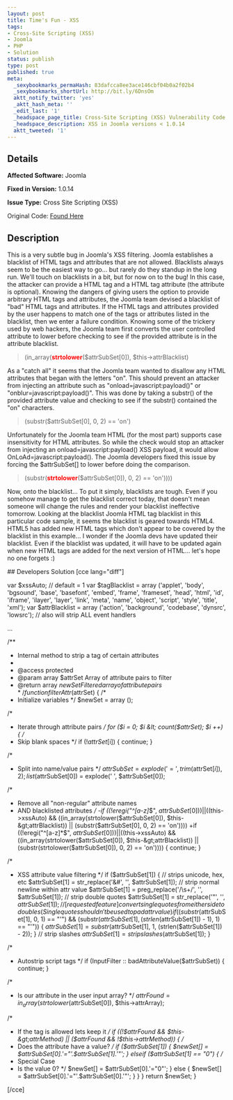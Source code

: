 ```yaml
---
layout: post
title: Time's Fun - XSS
tags:
- Cross-Site Scripting (XSS)
- Joomla
- PHP
- Solution
status: publish
type: post
published: true
meta:
  _sexybookmarks_permaHash: 83dafcca8ee3ace146cbf04b0a2f02b4
  _sexybookmarks_shortUrl: http://bit.ly/6DnsOm
  aktt_notify_twitter: 'yes'
  _aktt_hash_meta: ''
  _edit_last: '1'
  _headspace_page_title: Cross-Site Scripting (XSS) Vulnerability Code Example
  _headspace_description: XSS in Joomla versions < 1.0.14
  aktt_tweeted: '1'
---
```

## Details
__Affected Software:__ Joomla

__Fixed in Version:__  1.0.14

__Issue Type:__ Cross Site Scripting (XSS)

Original Code: <a title="Time's Fun" href="http://spotthevuln.com/2009/12/times-fun/" target="_blank">Found Here</a>
## Description
<div id="_mcePaste">
<p id="_mcePaste">This is a very subtle bug in Joomla's XSS filtering. Joomla establishes a blacklist of HTML tags and attributes that are not allowed. Blacklists always seem to be the easiest way to go... but rarely do they standup in the long run. We'll touch on blacklists in a bit, but for now on to the bug!  In this case, the attacker can provide a HTML tag and a HTML tag attribute (the attribute is optional). Knowing the dangers of giving users the option to provide arbitrary HTML tags and attributes, the Joomla team devised a blacklist of "bad" HTML tags and attributes. If the HTML tags and attributes provided by the user happens to match one of the tags or attributes listed in the blacklist, then we enter a failure condition. Knowing some of the trickery used by  web hackers, the Joomla team first converts the user controlled attribute to lower before checking to see if the provided attribute is in the attribute blacklist.</p>

<blockquote>
<div id="_mcePaste">(in_array(<strong><span style="color: #ff0000;">strtolower</span></strong>($attrSubSet[0]), $this-&gt;attrBlacklist)</div></blockquote>
<p id="_mcePaste">As a "catch all" it seems that the Joomla team wanted to disallow any HTML attributes that began with the letters "on". This should prevent an attacker from injecting an attribute such as "onload=javascript:payload()" or "onblur=javascript:payload()". This was done by taking a substr() of the provided attribute value and checking to see if the substr() contained the "on" characters.</p>

<blockquote>
<div>(substr($attrSubSet[0], 0, 2) == 'on')</div></blockquote>
<p id="_mcePaste">Unfortunately for the Joomla team HTML (for the most part) supports case insensitivity for HTML attributes. So while the check would stop an attacker from injecting an onload=javascript:payload() XSS payload, it would allow OnLoAd=javascript:payload(). The Joomla developers fixed this issue by forcing the $attrSubSet[] to lower before doing the comparison.</p>

<blockquote>
<div>(substr(<span style="color: #ff0000;"><strong>strtolower</strong></span>($attrSubSet[0]), 0, 2) == 'on'))))</div></blockquote>
<p id="_mcePaste">Now, onto the blacklist... To put it simply, blacklists are tough. Even if you somehow manage to get the blacklist correct today, that doesn't mean someone will change the rules and render your blacklist ineffective tomorrow. Looking at the blacklist Joomla HTML tag blacklist in this particular code sample, it seems the blacklist is geared towards HTML4. HTML5 has added new HTML tags which don't appear to be covered by the blacklist in this example... I wonder if the Joomla devs have updated their blacklist. Even if the blacklist was updated, it will have to be updated again when new HTML tags are added for the next version of HTML... let's hope no one forgets :)</p>

</div>
## Developers Solution
[cce lang="diff"]

var $xssAuto; // default = 1
var $tagBlacklist = array ('applet', 'body', 'bgsound', 'base', 'basefont', 'embed', 'frame', 'frameset', 'head', 'html', 'id', 'iframe', 'ilayer', 'layer', 'link', 'meta', 'name', 'object', 'script', 'style', 'title', 'xml');
var $attrBlacklist = array ('action', 'background', 'codebase', 'dynsrc', 'lowsrc'); // also will strip ALL event handlers

...

/**
* Internal method to strip a tag of certain attributes
*
* @access    protected
* @param    array    $attrSet    Array of attribute pairs to filter
* @return    array    $newSet        Filtered array of attribute pairs
*/
function filterAttr($attrSet)
{
/*
* Initialize variables
*/
$newSet = array ();

/*
* Iterate through attribute pairs
*/
for ($i = 0; $i &lt; count($attrSet); $i ++)
{
/*
* Skip blank spaces
*/
if (!$attrSet[$i])
{
continue;
}

/*
* Split into name/value pairs
*/
$attrSubSet = explode('=', trim($attrSet[$i]), 2);
list ($attrSubSet[0]) = explode(' ', $attrSubSet[0]);

/*
* Remove all "non-regular" attribute names
* AND blacklisted attributes
*/
-if ((!eregi("^[a-z]*$", $attrSubSet[0])) || (($this-&gt;xssAuto) &amp;&amp; ((in_array(strtolower($attrSubSet[0]), $this-&gt;attrBlacklist)) || (substr($attrSubSet[0], 0, 2) == 'on'))))
+if ((!eregi("^[a-z]*$", $attrSubSet[0])) || (($this-&gt;xssAuto) &amp;&amp; ((in_array(strtolower($attrSubSet[0]), $this-&gt;attrBlacklist)) || (substr(strtolower($attrSubSet[0]), 0, 2) == 'on'))))
{
continue;
}

/*
* XSS attribute value filtering
*/
if ($attrSubSet[1])
{
// strips unicode, hex, etc
$attrSubSet[1] = str_replace('&amp;#', '', $attrSubSet[1]);
// strip normal newline within attr value
$attrSubSet[1] = preg_replace('/\s+/', '', $attrSubSet[1]);
// strip double quotes
$attrSubSet[1] = str_replace('"', '', $attrSubSet[1]);
// [requested feature] convert single quotes from either side to doubles (Single quotes shouldn't be used to pad attr value)
if ((substr($attrSubSet[1], 0, 1) == "'") &amp;&amp; (substr($attrSubSet[1], (strlen($attrSubSet[1]) - 1), 1) == "'"))
{
$attrSubSet[1] = substr($attrSubSet[1], 1, (strlen($attrSubSet[1]) - 2));
}
// strip slashes
$attrSubSet[1] = stripslashes($attrSubSet[1]);
}

/*
* Autostrip script tags
*/
if (InputFilter :: badAttributeValue($attrSubSet))
{
continue;
}

/*
* Is our attribute in the user input array?
*/
$attrFound = in_array(strtolower($attrSubSet[0]), $this-&gt;attrArray);

/*
* If the tag is allowed lets keep it
*/
if ((!$attrFound &amp;&amp; $this-&gt;attrMethod) || ($attrFound &amp;&amp; !$this-&gt;attrMethod))
{
/*
* Does the attribute have a value?
*/
if ($attrSubSet[1])
{
$newSet[] = $attrSubSet[0].'="'.$attrSubSet[1].'"';
}
elseif ($attrSubSet[1] == "0")
{
/*
* Special Case
* Is the value 0?
*/
$newSet[] = $attrSubSet[0].'="0"';
} else
{
$newSet[] = $attrSubSet[0].'="'.$attrSubSet[0].'"';
}
}
}
return $newSet;
}

[/cce]
